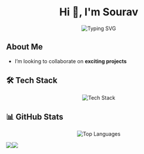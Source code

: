 

<!--
**sourav4243/sourav4243** is a ✨ _special_ ✨ repository because its `README.md` (this file) appears on your GitHub profile.

Here are some ideas to get you started:

- 🔭 I’m currently working on ...
- 🌱 I’m currently learning ...
- 👯 I’m looking to collaborate on ...
- 🤔 I’m looking for help with ...
- 💬 Ask me about ...
- 📫 How to reach me: ...
- 😄 Pronouns: ...
- ⚡ Fun fact: ...
-->
<h1 align="center">Hi 👋, I'm Sourav</h1>
<!-- <h3 align="center">A passionate developer and technology enthusiast</h3> -->

<p align="center">
  <img src="https://readme-typing-svg.demolab.com?font=Fira+Code&pause=1000&color=36BCF7&center=true&vCenter=true&width=435&lines=Welcome+to+my+GitHub+Profile!;Always+learning+and+building...;+%F0%9F%92%BB" alt="Typing SVG" />
</p>

<h2>About Me</h2>

- I’m looking to collaborate on **exciting projects**

## 🛠️ Tech Stack
<p align="center">
  <img src="https://skillicons.dev/icons?i=js,ts,react,nextjs,nodejs,python,java,cpp,html,css,tailwind,mongodb,mysql,postgres,git,github,linux,vscode" alt="Tech Stack" />
</p>

## 📊 GitHub Stats
<p align="center">
  <img src="https://github-readme-stats.vercel.app/api/top-langs/?username=sourav4243&layout=compact&theme=radical" alt="Top Languages" />
</p>


<a href="https://www.linkedin.com/in/sourav-kumar-56a6482b4" target="blank"><img src="https://img.shields.io/badge/LinkedIn-0077B5?style=for-the-badge&logo=linkedin&logoColor=white"/></a><a href="mailto:souravkumar18835@gmail.com" target="blank"><img src="https://img.shields.io/badge/Gmail-D14836?style=for-the-badge&logo=gmail&logoColor=white"/></a>
<!--   <a href="https://sourav4243.github.io" target="blank"><img src="https://img.shields.io/badge/Portfolio-36BCF7?style=for-the-badge&logo=vercel&logoColor=white"/></a> -->
<!--
<p align="center">
  <img src="https://komarev.com/ghpvc/?username=sourav4243&label=Profile%20views&color=36BCF7&style=flat" alt="Profile views" />
</p>
-->
